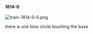 #### 1814-0
![train-1814-0-0.png](https://github.com/lil-lab/nlvr/raw/master/nlvr/train/images/74/train-1814-0-0.png "train-1814-0-0.png")

there is one blue circle touching the base